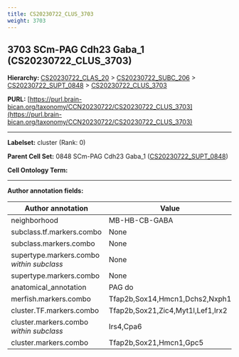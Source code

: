 ```yaml
---
title: CS20230722_CLUS_3703
weight: 3703
---
```

## 3703 SCm-PAG Cdh23 Gaba_1 (CS20230722_CLUS_3703)
<b>Hierarchy: </b>
[CS20230722_CLAS_20](../CS20230722_CLAS_20) >
[CS20230722_SUBC_206](../CS20230722_SUBC_206) >
[CS20230722_SUPT_0848](../CS20230722_SUPT_0848) >
[CS20230722_CLUS_3703](../CS20230722_CLUS_3703)

**PURL:** [https://purl.brain-bican.org/taxonomy/CCN20230722/CS20230722_CLUS_3703](https://purl.brain-bican.org/taxonomy/CCN20230722/CS20230722_CLUS_3703)

---


**Labelset:** cluster (Rank: 0)

**Parent Cell Set:** 0848 SCm-PAG Cdh23 Gaba_1 ([CS20230722_SUPT_0848](../CS20230722_SUPT_0848))



**Cell Ontology Term:** 

[MARKER GENES.]: #


---

[TRANSFERRED ANNOTATIONS.]: #


[AUTHOR ANNOTATION FIELDS.]: #


**Author annotation fields:**

| Author annotation | Value |
|-------------------|-------|
|neighborhood|MB-HB-CB-GABA|
|subclass.tf.markers.combo|None|
|subclass.markers.combo|None|
|supertype.markers.combo _within subclass_|None|
|supertype.markers.combo|None|
|anatomical_annotation|PAG do|
|merfish.markers.combo|Tfap2b,Sox14,Hmcn1,Dchs2,Nxph1|
|cluster.TF.markers.combo|Tfap2b,Sox21,Zic4,Myt1l,Lef1,Irx2|
|cluster.markers.combo _within subclass_|Irs4,Cpa6|
|cluster.markers.combo|Tfap2b,Sox21,Hmcn1,Gpc5|
